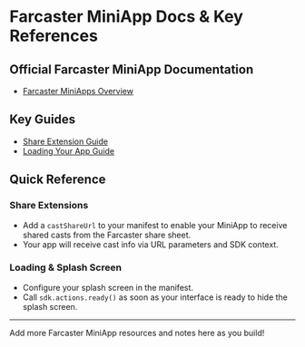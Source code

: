 # Farcaster MiniApp Docs & Key References

## Official Farcaster MiniApp Documentation
- [Farcaster MiniApps Overview](https://miniapps.farcaster.xyz/docs/)

## Key Guides
- [Share Extension Guide](https://miniapps.farcaster.xyz/docs/guides/share-extension)
- [Loading Your App Guide](https://miniapps.farcaster.xyz/docs/guides/loading)

## Quick Reference

### Share Extensions
- Add a `castShareUrl` to your manifest to enable your MiniApp to receive shared casts from the Farcaster share sheet.
- Your app will receive cast info via URL parameters and SDK context.

### Loading & Splash Screen
- Configure your splash screen in the manifest.
- Call `sdk.actions.ready()` as soon as your interface is ready to hide the splash screen.

---

Add more Farcaster MiniApp resources and notes here as you build! 